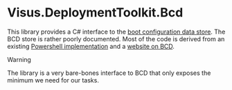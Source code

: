 # Visus.DeploymentToolkit.Bcd
This library provides a C# interface to the [boot configuration data store](https://learn.microsoft.com/en-us/previous-versions/windows/desktop/bcd/bcdstore). The BCD store is rather poorly documented. Most of the code is derived from an existing [Powershell implementation](https://github.com/mattifestation/BCD/) and a [website on BCD](https://www.geoffchappell.com/notes/windows/boot/bcd/index.htm?tx=36).

> [!WARNING]
> The library is a very bare-bones interface to BCD that only exposes the minimum we need for our tasks.
